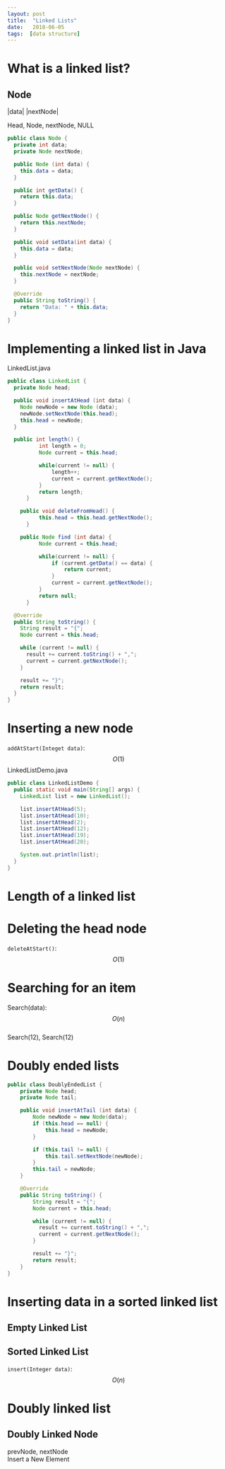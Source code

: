 ```yaml
---
layout: post
title:  "Linked Lists"
date:   2018-06-05
tags:  [data structure]
---
```

# What is a linked list?
## Node

|data|
|nextNode|

Head, Node, nextNode, NULL
```java
public class Node {
  private int data;
  private Node nextNode;

  public Node (int data) {
    this.data = data;
  }

  public int getData() {
    return this.data;
  }

  public Node getNextNode() {
    return this.nextNode;
  }

  public void setData(int data) {
    this.data = data;
  }

  public void setNextNode(Node nextNode) {
    this.nextNode = nextNode;
  }

  @Override
  public String toString() {
    return "Data: " + this.data;
  }
}
```
# Implementing a linked list in Java
LinkedList.java
```java
public class LinkedList {
  private Node head;

  public void insertAtHead (int data) {
    Node newNode = new Node (data);
    newNode.setNextNode(this.head);
    this.head = newNode;
  }

  public int length() {
		  int length = 0;
		  Node current = this.head;

		  while(current != null) {
			  length++;
			  current = current.getNextNode();
		  }
		  return length;
	  }

    public void deleteFromHead() {
		  this.head = this.head.getNextNode();
	  }

    public Node find (int data) {
		  Node current = this.head;

		  while(current != null) {
			  if (current.getData() == data) {
				  return current;
			  }
			  current = current.getNextNode();
		  }
		  return null;
	  }

  @Override
  public String toString() {
    String result = "{";
    Node current = this.head;

    while (current != null) {
      result += current.toString() + ",";
      current = current.getNextNode();
    }

    result += "}";
    return result;
  }
}
```
# Inserting a new node
`addAtStart(Integet data)`: $$O(1)$$
LinkedListDemo.java
```java
public class LinkedListDemo {
  public static void main(String[] args) {
    LinkedList list = new LinkedList();

    list.insertAtHead(5);
    list.insertAtHead(10);
    list.insertAtHead(2);
    list.insertAtHead(12);
    list.insertAtHead(19);
    list.insertAtHead(20);

    System.out.println(list);
  }
}
```
# Length of a linked list
# Deleting the head node
`deleteAtStart()`: $$O(1)$$
# Searching for an item
Search(data): $$O(n)$$  
Search(12), Search(12)
# Doubly ended lists
```java
public class DoublyEndedList {
	private Node head;
	private Node tail;

	public void insertAtTail (int data) {
		Node newNode = new Node(data);
		if (this.head == null) {
			this.head = newNode;
		}

		if (this.tail != null) {
			this.tail.setNextNode(newNode);
		}
		this.tail = newNode;
	}

	@Override
	public String toString() {
		String result = "{";
	    Node current = this.head;

	    while (current != null) {
	      result += current.toString() + ",";
	      current = current.getNextNode();
	    }

	    result += "}";
	    return result;
	}
}
```
# Inserting data in a sorted linked list
## Empty Linked List
## Sorted Linked List
`insert(Integer data)`: $$O(n)$$
# Doubly linked list
## Doubly Linked Node
prevNode, nextNode  
Insert a New Element
<!-- Insertion sort revisited -->
